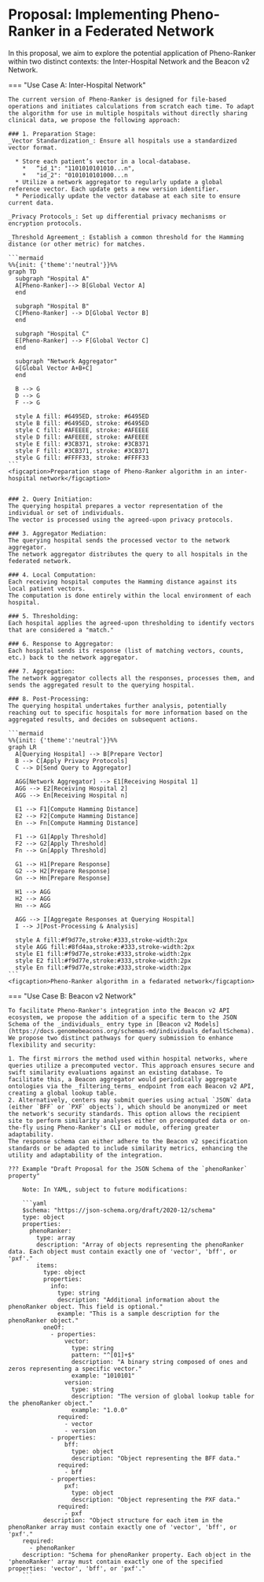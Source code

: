 # Proposal: Implementing Pheno-Ranker in a Federated Network

In this proposal, we aim to explore the potential application of Pheno-Ranker within two distinct contexts: the Inter-Hospital Network and the Beacon v2 Network.

=== "Use Case A: Inter-Hospital Network"

    The current version of Pheno-Ranker is designed for file-based operations and initiates calculations from scratch each time. To adapt the algorithm for use in multiple hospitals without directly sharing clinical data, we propose the following approach:
    
    ### 1. Preparation Stage:
    _Vector Standardization_: Ensure all hospitals use a standardized vector format.
    
      *	Store each patient’s vector in a local-database.
      	*	“id_1": "1101010101010...n",
      	*	"id_2": "0101010101000...n
      *	Utilize a network aggregator to regularly update a global reference vector. Each update gets a new version identifier.
      *	Periodically update the vector database at each site to ensure current data.
    
    _Privacy Protocols_: Set up differential privacy mechanisms or encryption protocols.
    
    _Threshold Agreement_: Establish a common threshold for the Hamming distance (or other metric) for matches.
    
    ```mermaid
    %%{init: {'theme':'neutral'}}%%
    graph TD
      subgraph "Hospital A"
      A[Pheno-Ranker]--> B[Global Vector A]
      end
    
      subgraph "Hospital B"
      C[Pheno-Ranker] --> D[Global Vector B]
      end
    
      subgraph "Hospital C"
      E[Pheno-Ranker] --> F[Global Vector C]
      end
    
      subgraph "Network Aggregator"
      G[Global Vector A+B+C]
      end
    
      B --> G
      D --> G
      F --> G
    
      style A fill: #6495ED, stroke: #6495ED
      style B fill: #6495ED, stroke: #6495ED
      style C fill: #AFEEEE, stroke: #AFEEEE
      style D fill: #AFEEEE, stroke: #AFEEEE
      style E fill: #3CB371, stroke: #3CB371
      style F fill: #3CB371, stroke: #3CB371
      style G fill: #FFFF33, stroke: #FFFF33
    ```
    <figcaption>Preparation stage of Pheno-Ranker algorithm in an inter-hospital network</figcaption>
    
    
    ### 2. Query Initiation:
    The querying hospital prepares a vector representation of the individual or set of individuals.
    The vector is processed using the agreed-upon privacy protocols.
    
    ### 3. Aggregator Mediation:
    The querying hospital sends the processed vector to the network aggregator.
    The network aggregator distributes the query to all hospitals in the federated network.
    
    ### 4. Local Computation:
    Each receiving hospital computes the Hamming distance against its local patient vectors.
    The computation is done entirely within the local environment of each hospital.
    
    ### 5. Thresholding:
    Each hospital applies the agreed-upon thresholding to identify vectors that are considered a "match."
    
    ### 6. Response to Aggregator:
    Each hospital sends its response (list of matching vectors, counts, etc.) back to the network aggregator.
    
    ### 7. Aggregation:
    The network aggregator collects all the responses, processes them, and sends the aggregated result to the querying hospital.
    
    ### 8. Post-Processing:
    The querying hospital undertakes further analysis, potentially reaching out to specific hospitals for more information based on the aggregated results, and decides on subsequent actions.      
    
    ```mermaid
    %%{init: {'theme':'neutral'}}%%
    graph LR
      A[Querying Hospital] --> B[Prepare Vector]
      B --> C[Apply Privacy Protocols]
      C --> D[Send Query to Aggregator]
    
      AGG[Network Aggregator] --> E1[Receiving Hospital 1]
      AGG --> E2[Receiving Hospital 2]
      AGG --> En[Receiving Hospital n]
    
      E1 --> F1[Compute Hamming Distance]
      E2 --> F2[Compute Hamming Distance]
      En --> Fn[Compute Hamming Distance]
    
      F1 --> G1[Apply Threshold]
      F2 --> G2[Apply Threshold]
      Fn --> Gn[Apply Threshold]
    
      G1 --> H1[Prepare Response]
      G2 --> H2[Prepare Response]
      Gn --> Hn[Prepare Response]
    
      H1 --> AGG
      H2 --> AGG
      Hn --> AGG
    
      AGG --> I[Aggregate Responses at Querying Hospital]
      I --> J[Post-Processing & Analysis]
    
      style A fill:#f9d77e,stroke:#333,stroke-width:2px
      style AGG fill:#8fd4aa,stroke:#333,stroke-width:2px
      style E1 fill:#f9d77e,stroke:#333,stroke-width:2px
      style E2 fill:#f9d77e,stroke:#333,stroke-width:2px
      style En fill:#f9d77e,stroke:#333,stroke-width:2px
    ```
    <figcaption>Pheno-Ranker algorithm in a fedarated network</figcaption>
    
=== "Use Case B: Beacon v2 Network"
    
    To facilitate Pheno-Ranker's integration into the Beacon v2 API ecosystem, we propose the addition of a specific term to the JSON Schema of the _individuals_ entry type in [Beacon v2 Models](https://docs.genomebeacons.org/schemas-md/individuals_defaultSchema). We propose two distinct pathways for query submission to enhance flexibility and security:
    
    1. The first mirrors the method used within hospital networks, where queries utilize a precomputed vector. This approach ensures secure and swift similarity evaluations against an existing database. To facilitate this, a Beacon aggregator would periodically aggregate ontologies via the _filtering_terms_ endpoint from each Beacon v2 API, creating a global lookup table.
    2. Alternatively, centers may submit queries using actual `JSON` data (either `BFF` or `PXF` objects`), which should be anonymized or meet the network's security standards. This option allows the recipient site to perform similarity analyses either on precomputed data or on-the-fly using Pheno-Ranker's CLI or module, offering greater adaptability.
    The response schema can either adhere to the Beacon v2 specification standards or be adapted to include similarity metrics, enhancing the utility and adaptability of the integration.
    
    ??? Example "Draft Proposal for the JSON Schema of the `phenoRanker` property"
       
        Note: In YAML, subject to future modifications:
    
        ```yaml
        $schema: "https://json-schema.org/draft/2020-12/schema"
        type: object
        properties:
          phenoRanker:
            type: array
            description: "Array of objects representing the phenoRanker data. Each object must contain exactly one of 'vector', 'bff', or 'pxf'."
            items:
              type: object
              properties:
                info:
                  type: string
                  description: "Additional information about the phenoRanker object. This field is optional."
                  example: "This is a sample description for the phenoRanker object."
              oneOf:
                - properties:
                    vector:
                      type: string
                      pattern: "^[01]+$"
                      description: "A binary string composed of ones and zeros representing a specific vector."
                      example: "1010101"
                    version:
                      type: string
                      description: "The version of global lookup table for the phenoRanker object."
                      example: "1.0.0"
                  required:
                    - vector
                    - version
                - properties:
                    bff:
                      type: object
                      description: "Object representing the BFF data."
                  required:
                    - bff
                - properties:
                    pxf:
                      type: object
                      description: "Object representing the PXF data."
                  required:
                    - pxf
              description: "Object structure for each item in the phenoRanker array must contain exactly one of 'vector', 'bff', or 'pxf'."
        required:
          - phenoRanker
        description: "Schema for phenoRanker property. Each object in the 'phenoRanker' array must contain exactly one of the specified properties: 'vector', 'bff', or 'pxf'."
        ```
